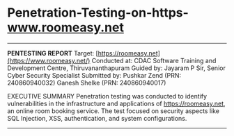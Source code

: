 # Penetration-Testing-on-https-www.roomeasy.net
************************************************************************************************************************************************
**PENTESTING REPORT**
Target: [https://roomeasy.net](https://www.roomeasy.net/)
Conducted at: CDAC Software Training and Development Centre, Thiruvananthapuram
Guided by: Jayaram P Sir, Senior Cyber Security Specialist
Submitted by:
Pushkar Zend (PRN: 240860940032)
Ganesh Shelke (PRN: 240860940017)

EXECUTIVE SUMMARY
Penetration testing was conducted to identify vulnerabilities in the infrastructure and applications of https://roomeasy.net, 
an online room booking service. The test focused on security aspects like SQL Injection, XSS, authentication, and system configurations.
*************************************************************************************************************************************************
